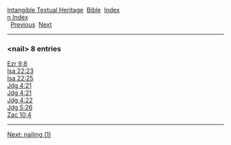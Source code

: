 [Intangible Textual Heritage](../../index)  [Bible](../index) 
[Index](index)   
[n Index](_n_)  
  [Previous](c07693)  [Next](c07695) 

------------------------------------------------------------------------

### &lt;nail&gt; 8 entries

[Ezr 9:8](../kjv/ezr009.htm#008)  
[Isa 22:23](../kjv/isa022.htm#023)  
[Isa 22:25](../kjv/isa022.htm#025)  
[Jdg 4:21](../kjv/jdg004.htm#021)  
[Jdg 4:21](../kjv/jdg004.htm#021)  
[Jdg 4:22](../kjv/jdg004.htm#022)  
[Jdg 5:26](../kjv/jdg005.htm#026)  
[Zac 10:4](../kjv/zac010.htm#004)  

------------------------------------------------------------------------

[Next: nailing (1)](c07695)
